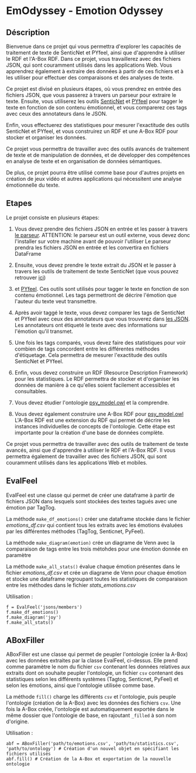 # EmOdyssey - Emotion Odyssey

## Déscription

Bienvenue dans ce projet qui vous permettra d'explorer les capacités de traitement de texte 
de SenticNet et PYfeel, ainsi que d'apprendre à utiliser le RDF et l'A-Box RDF. 
Dans ce projet, vous travaillerez avec des fichiers JSON, qui sont couramment utilisés 
dans les applications Web. Vous apprendrez également à extraire des données à partir de ces fichiers 
et à les utiliser pour effectuer des comparaisons et des analyses de texte.

Ce projet est divisé en plusieurs étapes, où vous prendrez en entrée des fichiers JSON, 
que vous passerez à travers un parseur pour extraire le texte. 
Ensuite, vous utiliserez les outils [SenticNet](https://sentic.net/about/) et 
[PYfeel](https://github.com/AdilZouitine/pyFeel) pour tagger le texte 
en fonction de son contenu émotionnel, 
et vous comparerez ces tags avec ceux des annotateurs dans le JSON. 

Enfin, vous effectuerez des statistiques pour mesurer l'exactitude des outils SenticNet et PYfeel, 
et vous construirez un RDF et une A-Box RDF pour stocker et organiser les données.

Ce projet vous permettra de travailler avec des outils avancés de traitement de texte 
et de manipulation de données, et de développer des compétences en analyse de texte 
et en organisation de données sémantiques. 

De plus, ce projet pourra être utilisé comme base pour d'autres projets en création
de jeux vidéo et autres applications qui nécessitent une analyse émotionnelle du texte.

## Etapes
Le projet consiste en plusieurs étapes:

1. Vous devez prendre des fichiers JSON en entrée et les passer à travers [le parseur](https://github.com/dpicca/tagtog2df).
ATTENTION: le parseur est un outil externe, vous devez donc l'installer sur votre machine avant de pouvoir l'utiliser
Le parseur prendra les fichiers JSON en entrée et les convertira en fichiers DataFrame

2. Ensuite, vous devez prendre le texte extrait du JSON et
le passer à travers les outils de traitement de texte SenticNet (que vous pouvez retrouver [ici](senticnet.py))
3. et [PYfeel](https://github.com/AdilZouitine/pyFeel). Ces outils sont utilisés pour tagger le texte en fonction de son contenu émotionnel. 
Les tags permettront de décrire l'émotion que l'auteur du texte veut transmettre.

3. Après avoir taggé le texte, vous devez comparer les tags de SenticNet et PYfeel 
avec ceux des annotateurs que vous trouverez dans [les JSON](./data/input). 
Les annotateurs ont étiqueté le texte avec des informations sur l'émotion qu'il transmet.

4. Une fois les tags comparés, vous devez faire des statistiques pour voir combien 
de tags concordent entre les différentes méthodes d'étiquetage. 
Cela permettra de mesurer l'exactitude des outils SenticNet et PYfeel.

5. Enfin, vous devez construire un RDF (Resource Description Framework) pour les statistiques. 
Le RDF permettra de stocker et d'organiser les données de manière à ce qu'elles soient facilement accessibles et consultables.
6. Vous devez étudier l'ontologie [psy_model.owl](./ontologies/psy_model.owl) et la comprendre.
6. Vous devez également construire une A-Box RDF pour [psy_model.owl](./ontologies/psy_model.owl)
L'A-Box RDF est une extension du RDF qui permet de décrire les instances individuelles de concepts de l'ontologie. 
Cette étape est importante pour la création d'une base de données complète.

Ce projet vous permettra de travailler avec des outils de traitement de texte avancés, ainsi que d'apprendre à utiliser le RDF et l'A-Box RDF. Il vous permettra également de travailler avec des fichiers JSON, qui sont couramment utilisés dans les applications Web et mobiles.

## EvalFeel
EvalFeel est une classe qui permet de créer une dataframe à partir de fichiers JSON dans lesquels sont stockées des textes tagués avec une émotion par TagTog.

La méthode ```make_df_emotions()``` créer une dataframe stockée dans le fichier _emotions_df.csv_ qui contient tous les extraits avec les émotions évaluées par les différentes méthodes (TagTog, Senticnet, PyFeel).

La méthode ```make_diagram(emotion)``` crée un diagrame de Venn avec la comparaison de tags entre les trois métohdes pour une émotion donnée en paramètre

La méthode ```make_all_stats()``` évalue chaque émotion présentes dans le fichier _emotions_df.csv_ et crée un diagrame de Venn pour chaque émotion et stocke une dataframe regroupant toutes les statistiques de comparaison entre les méthodes dans le fichier _stats_emotions.csv_

Utilisation :

```
f = EvalFeel('jsons/members')
f.make_df_emotions()
f.make_diagram('joy')
f.make_all_stats()
```

## ABoxFiller
ABoxFiller est une classe qui permet de peupler l'ontologie (créer la A-Box) avec les données extraites par la classe EvalFeel, ci-dessus. Elle prend comme paramètre le nom du fichier ```csv``` contenant les données relatives aux extraits dont on souhaite peupler l'ontologie, un fichier ```csv``` contenant des statistiques selon les différents systèmes (Tagtog, Senticnet, PyFeel) et selon les émotions, ainsi que l'ontologie utilisée comme base.

La méthode ```fill()``` charge les différents ```csv``` et l'ontologie, puis peuple l'ontologie (création de la A-Box) avec les données des fichiers ```csv```. Une fois la A-Box créée, l'ontologie est automatiquement exportée dans le même dossier que l'ontologie de base, en rajoutant ```_filled``` à son nom d'origine.

Utilisation :
```
abf = ABoxFiller('path/to/emotions.csv', 'path/to/statistics.csv', 'path/to/ontology') # Création d'un nouvel objet en spécifiant les fichiers utilisés
abf.fill() # Création de la A-Box et exportation de la nouvelle ontologie
```
